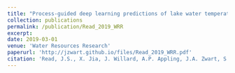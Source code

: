 ```yaml
---
title: "Process-guided deep learning predictions of lake water temperature"
collection: publications
permalink: /publication/Read_2019_WRR
excerpt:
date: 2019-03-01
venue: 'Water Resources Research' 
paperurl: 'http://jzwart.github.io/files/Read_2019_WRR.pdf'
citation: 'Read, J.S., X. Jia, J. Willard, A.P. Appling, J.A. Zwart, S.K. Oliver, A. Karpatne, G. Hansen, P.C. Hanson, W. Watkins, M. Steinbach, V. Kumar. 2019. Process-guided deep learning predictions of lake water temperature. Water Resources Research, 55, https://doi.org/10.1029/2019WR024922 '
---
```

